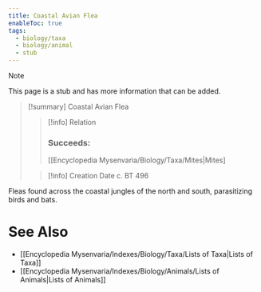 ```yaml
---
title: Coastal Avian Flea
enableToc: true
tags:
  - biology/taxa
  - biology/animal
  - stub
---
```


> [!note]
> This page is a stub and has more information that can be added.

> [!summary] Coastal Avian Flea
> > [!info] Relation
> > ### Succeeds:
> > [[Encyclopedia Mysenvaria/Biology/Taxa/Mites|Mites]
>
> > [!info] Creation Date
> > c. BT 496

Fleas found across the coastal jungles of the north and south, parasitizing birds and bats.

# See Also
- [[Encyclopedia Mysenvaria/Indexes/Biology/Taxa/Lists of Taxa|Lists of Taxa]]
- [[Encyclopedia Mysenvaria/Indexes/Biology/Animals/Lists of Animals|Lists of Animals]]
